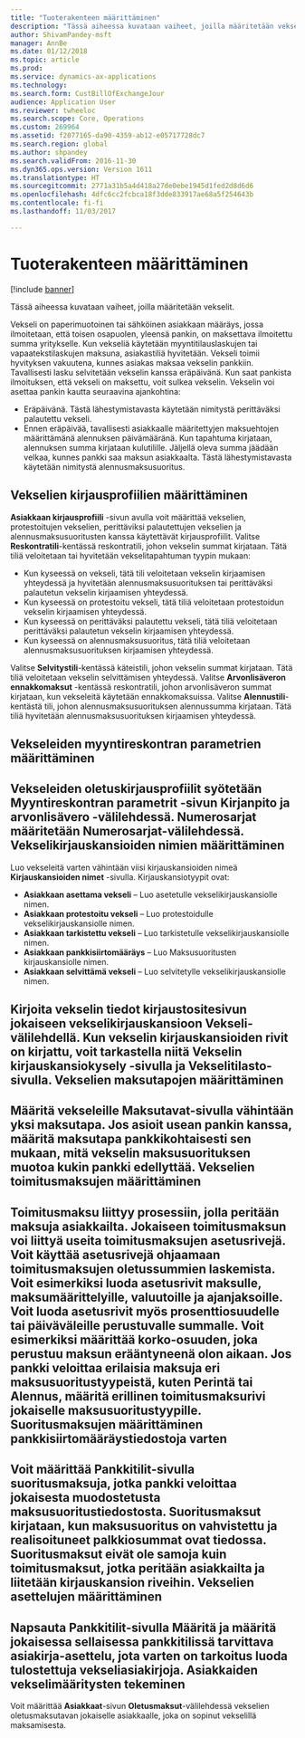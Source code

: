 ```yaml
---
title: "Tuoterakenteen määrittäminen"
description: "Tässä aiheessa kuvataan vaiheet, joilla määritetään vekselit."
author: ShivamPandey-msft
manager: AnnBe
ms.date: 01/12/2018
ms.topic: article
ms.prod: 
ms.service: dynamics-ax-applications
ms.technology: 
ms.search.form: CustBillOfExchangeJour
audience: Application User
ms.reviewer: twheeloc
ms.search.scope: Core, Operations
ms.custom: 269964
ms.assetid: f2077165-da90-4359-ab12-e05717728dc7
ms.search.region: global
ms.author: shpandey
ms.search.validFrom: 2016-11-30
ms.dyn365.ops.version: Version 1611
ms.translationtype: HT
ms.sourcegitcommit: 2771a31b5a4d418a27de0ebe1945d1fed2d8d6d6
ms.openlocfilehash: 4dfc6cc2fcbca18f3dde833917ae68a5f254643b
ms.contentlocale: fi-fi
ms.lasthandoff: 11/03/2017

---
```


# <a name="set-up-bills-of-exchange"></a>Tuoterakenteen määrittäminen

[!include [banner](../includes/banner.md)]

Tässä aiheessa kuvataan vaiheet, joilla määritetään vekselit.

Vekseli on paperimuotoinen tai sähköinen asiakkaan määräys, jossa ilmoitetaan, että toisen osapuolen, yleensä pankin, on maksettava ilmoitettu summa yritykselle. Kun vekseliä käytetään myyntitilauslaskujen tai vapaatekstilaskujen maksuna, asiakastiliä hyvitetään. Vekseli toimii hyvityksen vakuutena, kunnes asiakas maksaa vekselin pankkiin. Tavallisesti lasku selvitetään vekselin kanssa eräpäivänä. Kun saat pankista ilmoituksen, että vekseli on maksettu, voit sulkea vekselin. Vekselin voi asettaa pankin kautta seuraavina ajankohtina:

-   Eräpäivänä. Tästä lähestymistavasta käytetään nimitystä perittäväksi palautettu vekseli.
-   Ennen eräpäivää, tavallisesti asiakkaalle määritettyjen maksuehtojen määrittämänä alennuksen päivämääränä. Kun tapahtuma kirjataan, alennuksen summa kirjataan kulutilille. Jäljellä oleva summa jäädään velkaa, kunnes pankki saa maksun asiakkaalta. Tästä lähestymistavasta käytetään nimitystä alennusmaksusuoritus.

## <a name="set-up-posting-profiles-for-bills-of-exchange"></a>Vekselien kirjausprofiilien määrittäminen
**Asiakkaan kirjausprofiili** -sivun avulla voit määrittää vekselien, protestoitujen vekselien, perittäviksi palautettujen vekselien ja alennusmaksusuoritusten kanssa käytettävät kirjausprofiilit. Valitse **Reskontratili**-kentässä reskontratili, johon vekselin summat kirjataan. Tätä tiliä veloitetaan tai hyvitetään vekselitapahtuman tyypin mukaan:
-   Kun kyseessä on vekseli, tätä tili veloitetaan vekselin kirjaamisen yhteydessä ja hyvitetään alennusmaksusuorituksen tai perittäväksi palautetun vekselin kirjaamisen yhteydessä.
-   Kun kyseessä on protestoitu vekseli, tätä tiliä veloitetaan protestoidun vekselin kirjaamisen yhteydessä.
-   Kun kyseessä on perittäväksi palautettu vekseli, tätä tiliä veloitetaan perittäväksi palautetun vekselin kirjaamisen yhteydessä.
-   Kun kyseessä on alennusmaksusuoritus, tätä tiliä veloitetaan alennusmaksusuorituksen kirjaamisen yhteydessä.

Valitse **Selvitystili**-kentässä käteistili, johon vekselin summat kirjataan. Tätä tiliä veloitetaan vekselin selvittämisen yhteydessä. Valitse **Arvonlisäveron ennakkomaksut** -kentässä reskontratili, johon arvonlisäveron summat kirjataan, kun vekseleitä käytetään ennakkomaksuissa. Valitse **Alennustili**-kentästä tili, johon alennusmaksusuorituksen alennussumma kirjataan. Tätä tiliä hyvitetään alennusmaksusuorituksen kirjaamisen yhteydessä.

## <a name="set-up-accounts-receivable-parameters-for-bills-of-exchange"></a>Vekseleiden myyntireskontran parametrien määrittäminen
Vekseleiden oletuskirjausprofiilit syötetään **Myyntireskontran parametrit** -sivun **Kirjanpito ja arvonlisävero** -välilehdessä. Numerosarjat määritetään **Numerosarjat**-välilehdessä. Vekselikirjauskansioiden nimien määrittäminen
------------------------------------------

Luo vekseleitä varten vähintään viisi kirjauskansioiden nimeä **Kirjauskansioiden nimet** -sivulla. Kirjauskansiotyypit ovat:
-   **Asiakkaan asettama vekseli** – Luo asetetulle vekselikirjauskansiolle nimen.
-   **Asiakkaan protestoitu vekseli** – Luo protestoidulle vekselikirjauskansiolle nimen.
-   **Asiakkaan tarkistettu vekseli** – Luo tarkistetulle vekselikirjauskansiolle nimen.
-   **Asiakkaan pankkisiirtomääräys** – Luo Maksusuoritusten kirjauskansiolle nimen.
-   **Asiakkaan selvittämä vekseli** – Luo selvitetylle vekselikirjauskansiolle nimen.

Kirjoita vekselin tiedot kirjaustositesivun jokaiseen vekselikirjauskansioon **Vekseli**-välilehdellä. Kun vekselin kirjauskansioiden rivit on kirjattu, voit tarkastella niitä **Vekselin kirjauskansiokysely** -sivulla ja **Vekselitilasto**-sivulla.
Vekselien maksutapojen määrittäminen
-----------------------------------------------

Määritä vekseleille **Maksutavat**-sivulla vähintään yksi maksutapa. Jos asioit usean pankin kanssa, määritä maksutapa pankkikohtaisesti sen mukaan, mitä vekselin maksusuorituksen muotoa kukin pankki edellyttää.
Vekselien toimitusmaksujen määrittäminen
-----------------------------------------

Toimitusmaksu liittyy prosessiin, jolla peritään maksuja asiakkailta. Jokaiseen toimitusmaksun voi liittyä useita toimitusmaksujen asetusrivejä. Voit käyttää asetusrivejä ohjaamaan toimitusmaksujen oletussummien laskemista. Voit esimerkiksi luoda asetusrivit maksulle, maksumäärittelyille, valuutoille ja ajanjaksoille. Voit luoda asetusrivit myös prosenttiosuudelle tai päiväväleille perustuvalle summalle. Voit esimerkiksi määrittää korko-osuuden, joka perustuu maksun erääntyneenä olon aikaan. Jos pankki veloittaa erilaisia maksuja eri maksusuoritustyypeistä, kuten **Perintä** tai **Alennus**, määritä erillinen toimitusmaksurivi jokaiselle maksusuoritustyypille.
Suoritusmaksujen määrittäminen pankkisiirtomääräystiedostoja varten
------------------------------------------------

Voit määrittää **Pankkitilit**-sivulla suoritusmaksuja, jotka pankki veloittaa jokaisesta muodostetusta maksusuoritustiedostosta. Suoritusmaksut kirjataan, kun maksusuoritus on vahvistettu ja realisoituneet palkkiosummat ovat tiedossa. Suoritusmaksut eivät ole samoja kuin toimitusmaksut, jotka peritään asiakkailta ja liitetään kirjauskansion riveihin.
Vekselien asettelujen määrittäminen
---------------------------------------------

Napsauta **Pankkitilit**-sivulla **Määritä** ja määritä jokaisessa sellaisessa pankkitilissä tarvittava asiakirja-asettelu, jota varten on tarkoitus luoda tulostettuja vekseliasiakirjoja.
Asiakkaiden vekselimääritysten tekeminen
--------------------------------------

Voit määrittää **Asiakkaat**-sivun **Oletusmaksut**-välilehdessä vekselien oletusmaksutavan jokaiselle asiakkaalle, joka on sopinut vekselillä maksamisesta.







